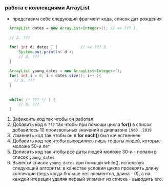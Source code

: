 ### работа с коллекциями ArrayList

* представим себе следующий фрагмент кода, список дат рождения

```java
  ArrayList dates = new ArrayList<Integer>(); // << ??? 1.
  
  // 2. ???

  for( int d: dates ) {          // << ??? 3.
      System.out.println( d );
      // 4. ???
  }
  
  ArrayList young_dates = new ArrayList<Integer>();
  for( int i = 0; i < dates.size(); i++ ){
    // 5. ???
  }
  
  
  while( /* ??? */ ) {
      // 6. ???
  }
```

1. Зафиксить код так чтобы он работал
2. Добавить код в ```???``` так чтобы при помощи цикла **for()** в список добавилось 10 произвольных значений в диапазоне ```1900..2019```
3. Изменить код так чтобы он в **for each()** был качественнее 
4. Добавить код так чтобы выводились лишь те даты людей, которые моложе 50-и лет
5. Дописать код так чтобы все даты людей моложе 30-и - попали в список ```young_dates```
6. Вывести список ```young_dates``` при помощи while(), используя следующий алгоритм: в качестве условия цикла проверять длину коллекции (ведь когда больше нет элементов, длина - 0), а на каждой итерации удаляя первый элемент из списка - выводить его. 